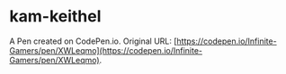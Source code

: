 # kam-keithel

A Pen created on CodePen.io. Original URL: [https://codepen.io/Infinite-Gamers/pen/XWLeqmo](https://codepen.io/Infinite-Gamers/pen/XWLeqmo).

